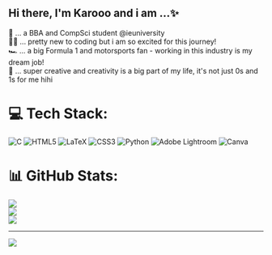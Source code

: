 ## Hi there, I'm Karooo and i am ...✨

🧠 ... a BBA and CompSci student @ieuniversity <br/>
👩‍💻 ... pretty new to coding but i am so excited for this journey!<br/>
🏎️ ... a big Formula 1 and motorsports fan - working in this industry is my dream job!<br/>
🎨 ... super creative and creativity is a big part of my life, it's not just 0s and 1s for me hihi



# 💻 Tech Stack:
![C](https://img.shields.io/badge/c-%2300599C.svg?style=for-the-badge&logo=c&logoColor=white) ![HTML5](https://img.shields.io/badge/html5-%23E34F26.svg?style=for-the-badge&logo=html5&logoColor=white) ![LaTeX](https://img.shields.io/badge/latex-%23008080.svg?style=for-the-badge&logo=latex&logoColor=white) ![CSS3](https://img.shields.io/badge/css3-%231572B6.svg?style=for-the-badge&logo=css3&logoColor=white) ![Python](https://img.shields.io/badge/python-3670A0?style=for-the-badge&logo=python&logoColor=ffdd54) ![Adobe Lightroom](https://img.shields.io/badge/Adobe%20Lightroom-31A8FF.svg?style=for-the-badge&logo=Adobe%20Lightroom&logoColor=white) ![Canva](https://img.shields.io/badge/Canva-%2300C4CC.svg?style=for-the-badge&logo=Canva&logoColor=white)
# 📊 GitHub Stats:
![](https://github-readme-stats.vercel.app/api?username=karoglueck&theme=rose&hide_border=false&include_all_commits=false&count_private=false)<br/>
![](https://nirzak-streak-stats.vercel.app/?user=karoglueck&theme=rose&hide_border=false)<br/>
![](https://github-readme-stats.vercel.app/api/top-langs/?username=karoglueck&theme=rose&hide_border=false&include_all_commits=false&count_private=false&layout=compact)

---
[![](https://visitcount.itsvg.in/api?id=karoglueck&icon=0&color=0)](https://visitcount.itsvg.in)

<!-- Proudly created with GPRM ( https://gprm.itsvg.in ) -->
